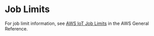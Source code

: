 # Job Limits<a name="job-limits"></a>

For job limit information, see [AWS IoT Job Limits](http://alpha-docs-aws.amazon.com/general/latest/gr/aws_service_limits.html#job-limits) in the AWS General Reference\.